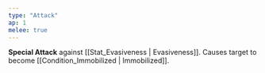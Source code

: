 ```yaml
---
type: "Attack"
ap: 1
melee: true
---
```


**Special Attack** against [[Stat_Evasiveness | Evasiveness]]. Causes target to become [[Condition_Immobilized | Immobilized]].
